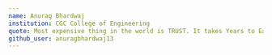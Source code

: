 ```yaml
---
name: Anurag Bhardwaj
institution: CGC College of Engineering
quote: Most expensive thing in the world is TRUST. It takes Years to Earn and Seconds to Lose.
github_user: anuragbhardwaj13
---
```

